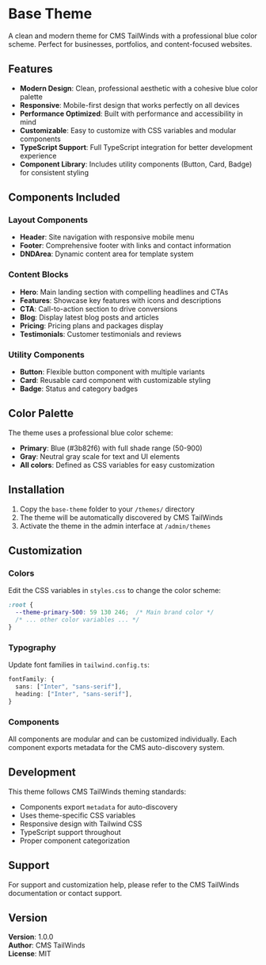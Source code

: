 # Base Theme

A clean and modern theme for CMS TailWinds with a professional blue color scheme. Perfect for businesses, portfolios, and content-focused websites.

## Features

- **Modern Design**: Clean, professional aesthetic with a cohesive blue color palette
- **Responsive**: Mobile-first design that works perfectly on all devices
- **Performance Optimized**: Built with performance and accessibility in mind
- **Customizable**: Easy to customize with CSS variables and modular components
- **TypeScript Support**: Full TypeScript integration for better development experience
- **Component Library**: Includes utility components (Button, Card, Badge) for consistent styling

## Components Included

### Layout Components
- **Header**: Site navigation with responsive mobile menu
- **Footer**: Comprehensive footer with links and contact information
- **DNDArea**: Dynamic content area for template system

### Content Blocks
- **Hero**: Main landing section with compelling headlines and CTAs
- **Features**: Showcase key features with icons and descriptions
- **CTA**: Call-to-action section to drive conversions
- **Blog**: Display latest blog posts and articles
- **Pricing**: Pricing plans and packages display
- **Testimonials**: Customer testimonials and reviews

### Utility Components
- **Button**: Flexible button component with multiple variants
- **Card**: Reusable card component with customizable styling
- **Badge**: Status and category badges

## Color Palette

The theme uses a professional blue color scheme:

- **Primary**: Blue (#3b82f6) with full shade range (50-900)
- **Gray**: Neutral gray scale for text and UI elements
- **All colors**: Defined as CSS variables for easy customization

## Installation

1. Copy the `base-theme` folder to your `/themes/` directory
2. The theme will be automatically discovered by CMS TailWinds
3. Activate the theme in the admin interface at `/admin/themes`

## Customization

### Colors
Edit the CSS variables in `styles.css` to change the color scheme:

```css
:root {
  --theme-primary-500: 59 130 246;  /* Main brand color */
  /* ... other color variables ... */
}
```

### Typography
Update font families in `tailwind.config.ts`:

```typescript
fontFamily: {
  sans: ["Inter", "sans-serif"],
  heading: ["Inter", "sans-serif"],
}
```

### Components
All components are modular and can be customized individually. Each component exports metadata for the CMS auto-discovery system.

## Development

This theme follows CMS TailWinds theming standards:

- Components export `metadata` for auto-discovery
- Uses theme-specific CSS variables
- Responsive design with Tailwind CSS
- TypeScript support throughout
- Proper component categorization

## Support

For support and customization help, please refer to the CMS TailWinds documentation or contact support.

## Version

**Version**: 1.0.0  
**Author**: CMS TailWinds  
**License**: MIT

